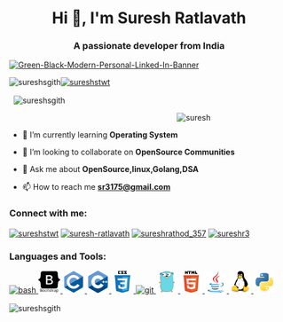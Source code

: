 
<h1 align="center">Hi 👋, I'm Suresh Ratlavath</h1>
<h3 align="center">A passionate developer from India</h3>

<p><a align="center" href="https://ibb.co/gvY3PK8"><img src="https://i.ibb.co/6vQm1CS/Green-Black-Modern-Personal-Linked-In-Banner.png" alt="Green-Black-Modern-Personal-Linked-In-Banner" border="0"></a></p>

<p> <img align= "left" src="https://komarev.com/ghpvc/?username=sureshsgith&label=Profile%20views&color=0e75b6&style=flat" alt="sureshsgith" />
    <a href="https://twitter.com/sureshstwt" target="blank"><img width=125.99 height=20 src="https://img.shields.io/twitter/follow/sureshstwt?logo=twitter&style=for-the-badge" alt="sureshstwt" /></a> 
</p>
<p>&nbsp;
    <img align="center" src="https://github-readme-stats.vercel.app/api?username=sureshsgith&show_icons=true&locale=en" alt="sureshsgith" /></p>
<img align="right" height="60%" width="40%" src="https://camo.githubusercontent.com/db0a55a9e897894470b2e1b8a934da5c32545cdce892ebb9424a4a6b1ef64267/68747470733a2f2f7777772e64616d696573746563686e6f6c6f676965732e636f6d2f696d672f70726f6772616d6d65722e676966" alt="suresh">&nbsp;
<p </p>

- 🌱 I’m currently learning **Operating System**

- 👯 I’m looking to collaborate on **OpenSource Communities**

- 💬 Ask me about **OpenSource,linux,Golang,DSA**

- 📫 How to reach me **sr3175@gmail.com**

<h3 align="left">Connect with me:</h3>
<p align="left">
<a href="https://twitter.com/sureshstwt" target="blank"><img align="center" src="https://raw.githubusercontent.com/rahuldkjain/github-profile-readme-generator/master/src/images/icons/Social/twitter.svg" alt="sureshstwt" height="30" width="40" /></a>
<a href="https://linkedin.com/in/suresh-ratlavath" target="blank"><img align="center" src="https://raw.githubusercontent.com/rahuldkjain/github-profile-readme-generator/master/src/images/icons/Social/linked-in-alt.svg" alt="suresh-ratlavath" height="30" width="40" /></a>
<a href="https://instagram.com/sureshrathod_357" target="blank"><img align="center" src="https://raw.githubusercontent.com/rahuldkjain/github-profile-readme-generator/master/src/images/icons/Social/instagram.svg" alt="sureshrathod_357" height="30" width="40" /></a>
<a href="https://www.leetcode.com/sureshr3" target="blank"><img align="center" src="https://raw.githubusercontent.com/rahuldkjain/github-profile-readme-generator/master/src/images/icons/Social/leet-code.svg" alt="sureshr3" height="30" width="40" /></a>
</p>

<h3 align="left">Languages and Tools:</h3>
<p align="left"> <a href="https://www.gnu.org/software/bash/" target="_blank" rel="noreferrer"> <img src="https://www.vectorlogo.zone/logos/gnu_bash/gnu_bash-icon.svg" alt="bash" width="40" height="40"/> </a> <a href="https://getbootstrap.com" target="_blank" rel="noreferrer"> <img src="https://raw.githubusercontent.com/devicons/devicon/master/icons/bootstrap/bootstrap-plain-wordmark.svg" alt="bootstrap" width="40" height="40"/> </a> <a href="https://www.cprogramming.com/" target="_blank" rel="noreferrer"> <img src="https://raw.githubusercontent.com/devicons/devicon/master/icons/c/c-original.svg" alt="c" width="40" height="40"/> </a> <a href="https://www.w3schools.com/cpp/" target="_blank" rel="noreferrer"> <img src="https://raw.githubusercontent.com/devicons/devicon/master/icons/cplusplus/cplusplus-original.svg" alt="cplusplus" width="40" height="40"/> </a> <a href="https://www.w3schools.com/css/" target="_blank" rel="noreferrer"> <img src="https://raw.githubusercontent.com/devicons/devicon/master/icons/css3/css3-original-wordmark.svg" alt="css3" width="40" height="40"/> </a> <a href="https://git-scm.com/" target="_blank" rel="noreferrer"> <img src="https://www.vectorlogo.zone/logos/git-scm/git-scm-icon.svg" alt="git" width="40" height="40"/> </a> <a href="https://golang.org" target="_blank" rel="noreferrer"> <img src="https://raw.githubusercontent.com/devicons/devicon/master/icons/go/go-original.svg" alt="go" width="40" height="40"/> </a> <a href="https://www.w3.org/html/" target="_blank" rel="noreferrer"> <img src="https://raw.githubusercontent.com/devicons/devicon/master/icons/html5/html5-original-wordmark.svg" alt="html5" width="40" height="40"/> </a> <a href="https://www.java.com" target="_blank" rel="noreferrer"> <img src="https://raw.githubusercontent.com/devicons/devicon/master/icons/java/java-original.svg" alt="java" width="40" height="40"/> </a> <a href="https://www.linux.org/" target="_blank" rel="noreferrer"> <img src="https://raw.githubusercontent.com/devicons/devicon/master/icons/linux/linux-original.svg" alt="linux" width="40" height="40"/> </a> <a href="https://www.python.org" target="_blank" rel="noreferrer"> <img src="https://raw.githubusercontent.com/devicons/devicon/master/icons/python/python-original.svg" alt="python" width="40" height="40"/> </a> </p>
<div>

<p>
    <img align="center" src="https://github-readme-streak-stats.herokuapp.com/?user=sureshsgith&" alt="sureshsgith" />
</p>
</div>
